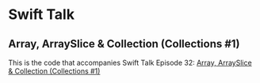 # Swift Talk
## Array, ArraySlice & Collection (Collections #1)

This is the code that accompanies Swift Talk Episode 32: [Array, ArraySlice & Collection (Collections #1)](https://talk.objc.io/episodes/S01E32-array-arrayslice-collection-collections-1)
